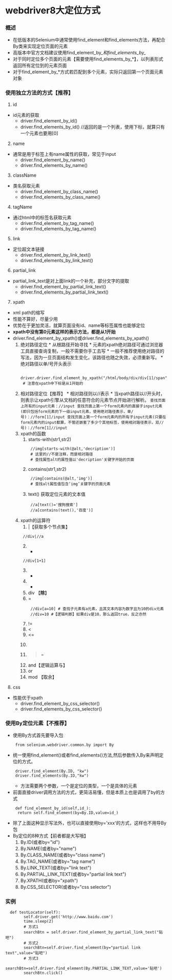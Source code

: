 # webdriver8大定位方式
### 概述
* 在低版本的Selenium中通常使用find_element和find_elements方法，再配合By类来实现定位页面的元素
* 高版本中官方文档建议使用find_element_by_*和find_elements_by_*
* 对于同时定位多个页面的元素【需要使用find_elements_by_*】，以列表形式返回所有定位到的元素页面
* 对于find_element_by_*方式若匹配到多个元素，实际只返回第一个页面元素对象
### 使用独立方法的方式【推荐】
1. id
* id元素的获取
  * driver.find_element_by_id()
  * driver.find_elements_by_id() //返回的是一个列表，使用下标，就算只有一个元素也要用[0]
2. name
* 通常是用于标签上有name属性的获取，常见于input
  * driver.find_element_by_name()
  * driver.find_elements_by_name()
3. className
* 类名获取元素
  * driver.find_element_by_class_name()
  * driver.find_elements_by_class_name()
4. tagName
* 通过html中的标签名获取元素
  * driver.find_element_by_tag_name()
  * driver.find_elements_by_tag_name()
5. link
* 定位超文本链接
  * driver.find_element_by_link_text()
  * driver.find_elements_by_link_text()

6. partial_link
* partial_link_text是对上面link的一个补充，部分文字的提取
  * driver.find_element_by_partial_link_text()
  * driver.find_elements_by_partial_link_text()
7. xpath
* xml path的缩写
* 性能不算好，尽量少用
* 优势在于更加灵活，就算页面没有id、name等标签属性也能够定位
* **xpath中没有第0元素这样的表示方法，都是从1开始**
* driver.find_element_by_xpath()或driver.find_elements_by_xpath()
	1. 绝对路径定位
	  * 从根路径开始寻找
	  * 元素的xpath绝对路径可通过浏览器工具直接查询复制，一般不需要你手工去写
	  * 一般不推荐使用绝对路径的写法，因为一旦页面结构发生变化，该路径也随之失效，必须重新写。
	  * 绝对路径以单/号开头表示
		```
		 driver.driver.find_element_by_xpath("/html/body/div/div[1]/span")
		 # 注意在xpath中下标是从1开始的
		```
	2. 相对路径定位【推荐】
	  * 相对路径则以//表示
	  * 当xpath路径以//开头时，则表示让xpath引擎从文档的任意符合的元素节点开始进行解析。
	  ```
	   查找页面上所有的input元素：//input
	   查找页面上第一个form元素内的直接子input元素(即只包括form元素的下一级input元素，使用绝对路径表示，单/号)：//form[1]/input
	   查找页面上第一个form元素内的所有子input元素(只要在form元素内的input都算，不管还嵌套了多少个其他标签，使用相对路径表示，双//号)：//form[1]//input
	  ```
	3. xpath的函数
	   1. starts-with(str1,str2)
		  ```
		   //img[starts-with(@alt,'decription')]
		   # 这里的//不是注释，而是相对路径
		   # 查找属性alt的属性值以'decription'关键字开始的页面
		  ```
	   2. contains(str1,str2)
		  ```
		   //img[contains(@alt,'img')]
		   # 查找alt属性值包含‘img’关键字的页面元素
		  ```
	   3. text() 获取定位元素的文本值
		  ```
		   //a[text()='搜狗搜索']
		   //a[contains(text(),'百度')]
		  ```
    4. xpath的运算符
       1. |【获取多个节点集】
	     ```
		  //div|//a
		 ```
       2. +
	     ```
		  //div[1+1]
		 ```
       3. -
       4. *
       5. div 【**除**】
       6. =
	      ```
		   //div[a=10] # 查找子元素有a元素，且其文本内容为数字且为10的div元素
		   //div=10 #【逻辑判断】如果div是10，那么返回true，反之亦然
		  ```
       7. !=
       8. <
       9. <=
       10. >
       11. >=
       12. and【逻辑运算与】
       13. or
       14. mod 【取余】	   
8. css
* 性能优于xpath
  * driver.find_element_by_css_selector()
  * driver.find_elements_by_css_selector()


### 使用By定位元素【不推荐】
* 使用By方式首先要导入包
  ```
   from selenium.webdriver.common.by import By
  ```
* 统一使用find_element()或者find_elements()方法,然后参数传入By来声明定位的方式。
  ```
   driver.find_element(By.ID, "kw")
   driver.find_elements(By.ID,"kw")
  ```
  * 方法需要两个参数，一个是定位的类型，一个是具体的元素
* 前面直接driver调用方法的方式，更简洁易懂，但是本质上也是调用了by的方式
  ```
   def find_element_by_id(self,id_):
    return self.find_element(by=By.ID,value=id_)

  ```
* 除了上面这种显示写法外，也可以直接使用by='xxx'的方式，这样也不用导By包  
* By定位的8种方式【前者都是大写哦】
  1. By.ID(或者by="id")
  2. By.NAME(或者by="name")
  3. By.CLASS_NAME(或者by="class name")
  4. By.TAG_NAME(或者by="tag name")
  5. By.LINK_TEXT(或者by="link text")
  6. By.PARTIAL_LINK_TEXT(或者by="partial link text")
  7. By.XPATH(或者by="xpath")
  8. By.CSS_SELECTOR(或者by="css selector")

### 实例
```
  def testLocator(self):
        self.driver.get('http://www.baidu.com')
        time.sleep(2)
		# 方式1
        searchBtn = self.driver.find_element_by_partial_link_text("贴吧")
		# 方式2
        searchBtn=self.driver.find_element(by="partial link text",value="贴吧")
		# 方式3
        searchBtn=self.driver.find_element(By.PARTIAL_LINK_TEXT,value='贴吧')
        searchBtn.click()
```
